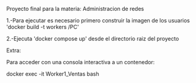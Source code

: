 Proyecto final para la materia: Administracion de redes

1.-Para ejecutar es necesario primero construir la imagen de los usuarios
    'docker build -t workers /PC'

2.-Ejecuta 'docker compose up' desde el directorio raiz del proyecto

Extra:

Para acceder con una consola interactiva a un contenedor:

docker exec -it Worker1_Ventas bash
